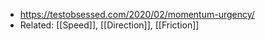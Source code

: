 - https://testobsessed.com/2020/02/momentum-urgency/
- Related: [[Speed]], [[Direction]], [[Friction]]
